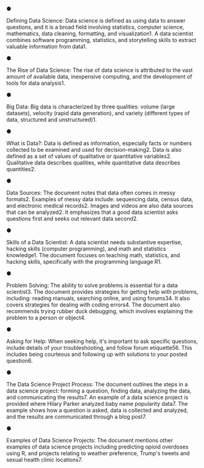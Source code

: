 ●

Defining Data Science: Data science is defined as using data to answer questions, and it is a broad field involving statistics, computer science, mathematics, data cleaning, formatting, and visualization1. A data scientist combines software programming, statistics, and storytelling skills to extract valuable information from data1.

●

The Rise of Data Science: The rise of data science is attributed to the vast amount of available data, inexpensive computing, and the development of tools for data analysis1.

●

Big Data: Big data is characterized by three qualities: volume (large datasets), velocity (rapid data generation), and variety (different types of data, structured and unstructured)1.

●

What is Data?: Data is defined as information, especially facts or numbers collected to be examined and used for decision-making2. Data is also defined as a set of values of qualitative or quantitative variables2. Qualitative data describes qualities, while quantitative data describes quantities2.

●

Data Sources: The document notes that data often comes in messy formats2. Examples of messy data include: sequencing data, census data, and electronic medical records2. Images and videos are also data sources that can be analyzed2. It emphasizes that a good data scientist asks questions first and seeks out relevant data second2.

●

Skills of a Data Scientist: A data scientist needs substantive expertise, hacking skills (computer programming), and math and statistics knowledge1. The document focuses on teaching math, statistics, and hacking skills, specifically with the programming language R1.

●

Problem Solving: The ability to solve problems is essential for a data scientist3. The document provides strategies for getting help with problems, including: reading manuals, searching online, and using forums34. It also covers strategies for dealing with coding errors4. The document also recommends trying rubber duck debugging, which involves explaining the problem to a person or object4.

●

Asking for Help: When seeking help, it's important to ask specific questions, include details of your troubleshooting, and follow forum etiquette56. This includes being courteous and following up with solutions to your posted question6.

●

The Data Science Project Process: The document outlines the steps in a data science project: forming a question, finding data, analyzing the data, and communicating the results7. An example of a data science project is provided where Hilary Parker analyzed baby name popularity data7. The example shows how a question is asked, data is collected and analyzed, and the results are communicated through a blog post7.

●

Examples of Data Science Projects: The document mentions other examples of data science projects including predicting opioid overdoses using R, and projects relating to weather preference, Trump's tweets and sexual health clinic locations7.